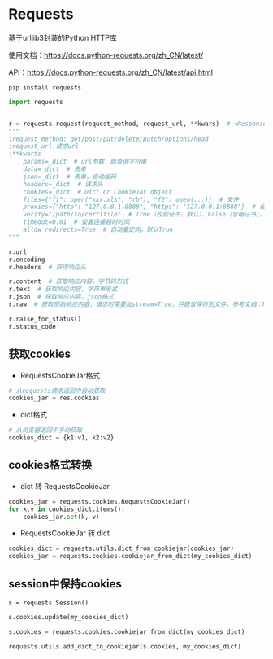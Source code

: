 # Requests

基于urllib3封装的Python HTTP库

使用文档：<https://docs.python-requests.org/zh_CN/latest/>

API：<https://docs.python-requests.org/zh_CN/latest/api.html>

`pip install requests`

```python
import requests


r = requests.request(request_method, request_url, **kwars)  # <Response [200]>
"""
:request_method: get/post/put/delete/patch/options/head
:request_url 请求url
:**kwarts
    params=_dict  # url参数，即查询字符串
    data=_dict  # 表单
    json=_dict  # 表单，自动编码
    headers=_dict  # 请求头
    cookies=_dict  # Dict or CookieJar object
    files={"f1": open("xxx.xls", "rb"), "f2": open(...)}  # 文件
    proxies={"http": "127.0.0.1:8888", "https": "127.0.0.1:8888"}  # 设置代理
    verify="/path/to/certifile"  # True（校验证书，默认），False（忽略证书），字符串（从本地传入证书）
    timeout=0.01  # 设置连接超时时间
    allow_redirects=True  # 自动重定向，默认True
"""

r.url
r.encoding
r.headers  # 获得响应头

r.content  # 获取响应内容，字节码形式
r.text  # 获取响应内容，字符串形式
r.json  # 获取响应内容，json格式
r.raw  # 获取原始响应内容，请求时需要加stream=True，并建议保存到文件，参考文档：https://docs.python-requests.org/zh_CN/latest/user/quickstart.html#id5

r.raise_for_status()
r.status_code
```

## 获取cookies

- RequestsCookieJar格式

```python
# 从requests请求返回中自动获取
cookies_jar = res.cookies
```

- dict格式

```python
# 从浏览器返回中手动获取
cookies_dict = {k1:v1, k2:v2}
```

## cookies格式转换

- dict 转 RequestsCookieJar

```python
cookies_jar = requests.cookies.RequestsCookieJar()
for k,v in cookies_dict.items():
    cookies_jar.set(k, v)
```

- RequestsCookieJar 转 dict

```python
cookies_dict = requests.utils.dict_from_cookiejar(cookies_jar)
cookies_jar = requests.cookies.cookiejar_from_dict(my_cookies_dict)
```

## session中保持cookies

`s = requests.Session()`

```python
s.cookies.update(my_cookies_dict)

s.cookies = requests.cookies.cookiejar_from_dict(my_cookies_dict)

requests.utils.add_dict_to_cookiejar(s.cookies, my_cookies_dict)
```
